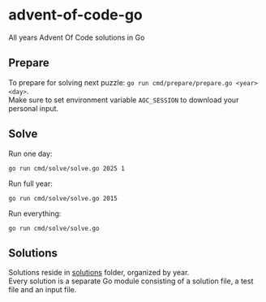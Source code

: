 # advent-of-code-go

All years Advent Of Code solutions in Go

## Prepare

To prepare for solving next puzzle: `go run cmd/prepare/prepare.go <year> <day>`.  
Make sure to set environment variable `AOC_SESSION` to download your personal input.

## Solve

Run one day: 
```shell
go run cmd/solve/solve.go 2025 1
```  

Run full year: 
```shell
go run cmd/solve/solve.go 2015
```  

Run everything:
```shell
go run cmd/solve/solve.go
```

## Solutions

Solutions reside in [solutions](solutions) folder, organized by year.  
Every solution is a separate Go module consisting of a solution file, a test file and an input file.
